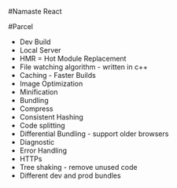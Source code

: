 #Namaste React

#Parcel
- Dev Build
- Local Server
- HMR = Hot Module Replacement
- File watching algorithm - written in c++
- Caching - Faster Builds
- Image Optimization
- Minification
- Bundling
- Compress
- Consistent Hashing
- Code splitting
- Differential Bundling - support older browsers
- Diagnostic
- Error Handling
- HTTPs
- Tree shaking - remove unused code
- Different dev and prod bundles
